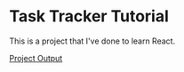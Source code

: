 # Task Tracker Tutorial

This is a project that I've done to learn React.

[Project Output](https://github.com/Gigolino2001/Task_Tracker_Tutorial/tree/main/Output_Images)
